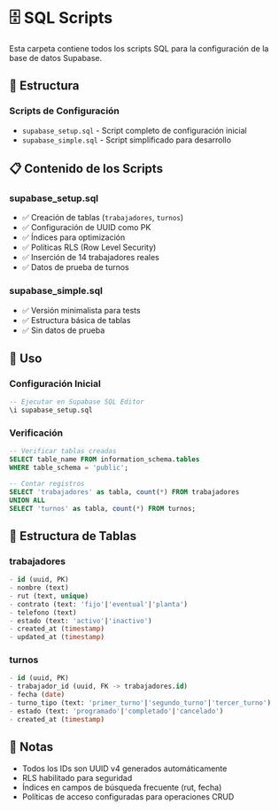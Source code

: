 # 🗄️ SQL Scripts

Esta carpeta contiene todos los scripts SQL para la configuración de la base de datos Supabase.

## 📁 Estructura

### Scripts de Configuración
- `supabase_setup.sql` - Script completo de configuración inicial
- `supabase_simple.sql` - Script simplificado para desarrollo

## 📋 Contenido de los Scripts

### supabase_setup.sql
- ✅ Creación de tablas (`trabajadores`, `turnos`)
- ✅ Configuración de UUID como PK
- ✅ Índices para optimización
- ✅ Políticas RLS (Row Level Security)
- ✅ Inserción de 14 trabajadores reales
- ✅ Datos de prueba de turnos

### supabase_simple.sql
- ✅ Versión minimalista para tests
- ✅ Estructura básica de tablas
- ✅ Sin datos de prueba

## 🚀 Uso

### Configuración Inicial
```sql
-- Ejecutar en Supabase SQL Editor
\i supabase_setup.sql
```

### Verificación
```sql
-- Verificar tablas creadas
SELECT table_name FROM information_schema.tables 
WHERE table_schema = 'public';

-- Contar registros
SELECT 'trabajadores' as tabla, count(*) FROM trabajadores
UNION ALL
SELECT 'turnos' as tabla, count(*) FROM turnos;
```

## 🔧 Estructura de Tablas

### trabajadores
```sql
- id (uuid, PK)
- nombre (text)
- rut (text, unique)
- contrato (text: 'fijo'|'eventual'|'planta')
- telefono (text)
- estado (text: 'activo'|'inactivo')
- created_at (timestamp)
- updated_at (timestamp)
```

### turnos
```sql
- id (uuid, PK)
- trabajador_id (uuid, FK -> trabajadores.id)
- fecha (date)
- turno_tipo (text: 'primer_turno'|'segundo_turno'|'tercer_turno')
- estado (text: 'programado'|'completado'|'cancelado')
- created_at (timestamp)
```

## 📝 Notas

- Todos los IDs son UUID v4 generados automáticamente
- RLS habilitado para seguridad
- Índices en campos de búsqueda frecuente (rut, fecha)
- Políticas de acceso configuradas para operaciones CRUD
